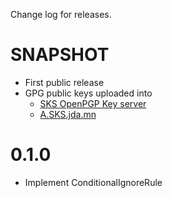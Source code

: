 Change log for releases.

# SNAPSHOT

* First public release
* GPG public keys uploaded into 
  * [SKS OpenPGP Key server](http://keys.gnupg.net)
  * [A.SKS.jda.mn](http://pool.sks-keyservers.net)

# 0.1.0

* Implement ConditionalIgnoreRule
